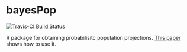 # bayesPop

[![Travis-CI Build Status](https://travis-ci.org/PPgp/bayesPop.svg?branch=cran)](https://travis-ci.org/PPgp/bayesPop)

R package for obtaining probabilisitc population projections. [This paper](http://www.unece.org/fileadmin/DAM/stats/documents/ece/ces/ge.11/2013/WP_13.2.pdf)
shows how to use it.

